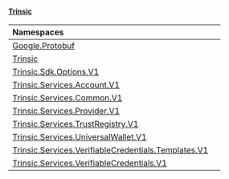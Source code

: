 #### [Trinsic](index.md 'index')

| Namespaces | |
| :--- | :--- |
| [Google.Protobuf](Google_Protobuf.md 'Google.Protobuf') |  |
| [Trinsic](Trinsic.md 'Trinsic') |  |
| [Trinsic.Sdk.Options.V1](Trinsic_Sdk_Options_V1.md 'Trinsic.Sdk.Options.V1') |  |
| [Trinsic.Services.Account.V1](Trinsic_Services_Account_V1.md 'Trinsic.Services.Account.V1') |  |
| [Trinsic.Services.Common.V1](Trinsic_Services_Common_V1.md 'Trinsic.Services.Common.V1') |  |
| [Trinsic.Services.Provider.V1](Trinsic_Services_Provider_V1.md 'Trinsic.Services.Provider.V1') |  |
| [Trinsic.Services.TrustRegistry.V1](Trinsic_Services_TrustRegistry_V1.md 'Trinsic.Services.TrustRegistry.V1') |  |
| [Trinsic.Services.UniversalWallet.V1](Trinsic_Services_UniversalWallet_V1.md 'Trinsic.Services.UniversalWallet.V1') |  |
| [Trinsic.Services.VerifiableCredentials.Templates.V1](Trinsic_Services_VerifiableCredentials_Templates_V1.md 'Trinsic.Services.VerifiableCredentials.Templates.V1') |  |
| [Trinsic.Services.VerifiableCredentials.V1](Trinsic_Services_VerifiableCredentials_V1.md 'Trinsic.Services.VerifiableCredentials.V1') |  |
